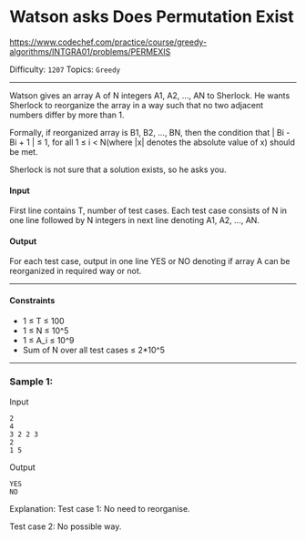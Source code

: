 # Watson asks Does Permutation Exist

https://www.codechef.com/practice/course/greedy-algorithms/INTGRA01/problems/PERMEXIS

Difficulty: `1207`
Topics: `Greedy`

---

Watson gives an array A of N integers A1, A2, ..., AN to Sherlock. He wants Sherlock to reorganize the array in a way such that no two adjacent numbers differ by more than 1.

Formally, if reorganized array is B1, B2, ..., BN, then the condition that | Bi - Bi + 1 | ≤ 1, for all 1 ≤ i < N(where |x| denotes the absolute value of x) should be met.

Sherlock is not sure that a solution exists, so he asks you.

#### Input
First line contains T, number of test cases. Each test case consists of N in one line followed by N integers in next line denoting A1, A2, ..., AN.

#### Output
For each test case, output in one line YES or NO denoting if array A can be reorganized in required way or not.

---

#### Constraints
- 1 ≤ T ≤ 100
- 1 ≤ N ≤ 10^5
- 1 ≤ A_i ≤ 10^9
- Sum of N over all test cases ≤ 2*10^5

---

### Sample 1:
Input
```
2
4
3 2 2 3 
2
1 5
```
Output
```
YES
NO
```
Explanation:
Test case 1:
No need to reorganise.

Test case 2:
No possible way.
